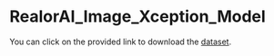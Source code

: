 # RealorAI_Image_Xception_Model

You can click on the provided link to download the [dataset](https://www.kaggle.com/datasets/cashbowman/ai-generated-images-vs-real-images).
